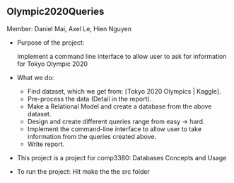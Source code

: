 ## Olympic2020Queries

Member: Daniel Mai, Axel Le, Hien Nguyen

- Purpose of the project:

    Implement a command line interface to allow user to ask for information for Tokyo Olympic 2020

- What we do:
    - Find dataset, which we get from: [Tokyo 2020 Olympics | Kaggle].
    - Pre-process the data (Detail in the report).
    - Make a Relational Model and create a database from the above dataset.
    - Design and create different queries range from easy -> hard.
    - Implement the command-line interface to allow user to take information from the queries created above.
    - Write report.

- This project is a project for comp3380: Databases Concepts and Usage

- To run the project: Hit make the the src folder
